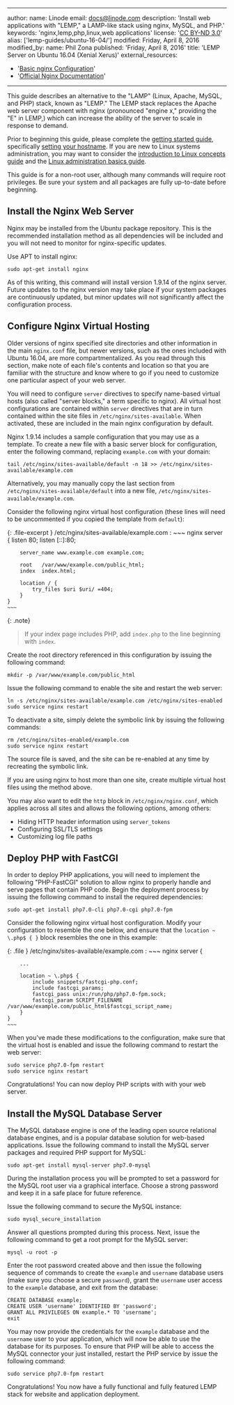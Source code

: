---
author:
  name: Linode
  email: docs@linode.com
description: 'Install web applications with "LEMP," a LAMP-like stack using nginx, MySQL, and PHP.'
keywords: 'nginx,lemp,php,linux,web applications'
license: '[CC BY-ND 3.0](http://creativecommons.org/licenses/by-nd/3.0/us/)'
alias: ['lemp-guides/ubuntu-16-04/']
modified: Friday, April 8, 2016
modified_by:
  name: Phil Zona
published: 'Friday, April 8, 2016'
title: 'LEMP Server on Ubuntu 16.04 (Xenial Xerus)'
external_resources:
 - '[Basic nginx Configuration](/docs/websites/nginx/basic-nginx-configuration)'
 - '[Official Nginx Documentation](http://nginx.org/en/docs/#introduction)'
 ---

This guide describes an alternative to the "LAMP" (Linux, Apache, MySQL, and PHP) stack, known as "LEMP." The LEMP stack replaces the Apache web server component with nginx (pronounced "engine x," providing the "E" in LEMP,) which can increase the ability of the server to scale in response to demand.

Prior to beginning this guide, please complete the [getting started guide](/docs/getting-started/), specifically [setting your hostname](/docs/getting-started#setting-the-hostname). If you are new to Linux systems administration, you may want to consider the [introduction to Linux concepts guide](/docs/tools-reference/introduction-to-linux-concepts) and the [Linux administration basics guide](/docs/using-linux/administration-basics).

This guide is for a non-root user, although many commands will require root privileges. Be sure your system and all packages are fully up-to-date before beginning.

## Install the Nginx Web Server

Nginx may be installed from the Ubuntu package repository. This is the recommended installation method as all dependencies will be included and you will not need to monitor for nginx-specific updates.

Use APT to install nginx:

    sudo apt-get install nginx

As of this writing, this command will install version 1.9.14 of the nginx server. Future updates to the nginx version may take place if your system packages are continuously updated, but minor updates will not significantly affect the configuration process.

## Configure Nginx Virtual Hosting

Older versions of nginx specified site directories and other information in the main `nginx.conf` file, but newer versions, such as the ones included with Ubuntu 16.04, are more compartmentalized. As you read through this section, make note of each file's contents and location so that you are familiar with the structure and know where to go if you need to customize one particular aspect of your web server. 

You will need to configure `server` directives to specify name-based virtual hosts (also called "server blocks," a term specific to nginx). All virtual host configurations are contained within `server` directives that are in turn contained within the site files in `/etc/nginx/sites-available`. When activated, these are included in the main nginx configuration by default.

Nginx 1.9.14 includes a sample configuration that you may use as a template. To create a new file with a basic server block for configuration, enter the following command, replacing `example.com` with your domain:

    tail /etc/nginx/sites-available/default -n 18 >> /etc/nginx/sites-available/example.com

Alternatively, you may manually copy the last section from `/etc/nginx/sites-available/default` into a new file, `/etc/nginx/sites-available/example.com`. 

Consider the following nginx virtual host configuration (these lines will need to be uncommented if you copied the template from `default`):

{: .file-excerpt }
/etc/nginx/sites-available/example.com
:   ~~~ nginx
    server {
        listen 80;
        listen [::]:80;

        server_name www.example.com example.com;

        root   /var/www/example.com/public_html;
        index  index.html;

        location / {
            try_files $uri $uri/ =404;
        }
    }
    ~~~

{: .note}
> If your index page includes PHP, add `index.php` to the line beginning with `index`. 

Create the root directory referenced in this configuration by issuing the following command:

    mkdir -p /var/www/example.com/public_html

Issue the following command to enable the site and restart the web server:

    ln -s /etc/nginx/sites-available/example.com /etc/nginx/sites-enabled
    sudo service nginx restart

To deactivate a site, simply delete the symbolic link by issuing the following commands:

    rm /etc/nginx/sites-enabled/example.com
    sudo service nginx restart

The source file is saved, and the site can be re-enabled at any time by recreating the symbolic link.

If you are using nginx to host more than one site, create multiple virtual host files using the method above.

You may also want to edit the `http` block in `/etc/nginx/nginx.conf`, which applies across all sites and allows the following options, among others:

-   Hiding HTTP header information using `server_tokens`
-   Configuring SSL/TLS settings
-   Customizing log file paths 

## Deploy PHP with FastCGI

In order to deploy PHP applications, you will need to implement the following "PHP-FastCGI" solution to allow nginx to properly handle and serve pages that contain PHP code. Begin the deployment process by issuing the following command to install the required dependencies:

    sudo apt-get install php7.0-cli php7.0-cgi php7.0-fpm

Consider the following nginx virtual host configuration. Modify your configuration to resemble the one below, and ensure that the `location ~ \.php$ { }` block resembles the one in this example:

{: .file }
/etc/nginx/sites-available/example.com
:   ~~~ nginx
    server {
    
        ...

        location ~ \.php$ {
            include snippets/fastcgi-php.conf;
            include fastcgi_params;
            fastcgi_pass unix:/run/php/php7.0-fpm.sock;
            fastcgi_param SCRIPT_FILENAME /var/www/example.com/public_html$fastcgi_script_name;
        }
    }    
    ~~~

When you've made these modifications to the configuration, make sure that the virtual host is enabled and issue the following command to restart the web server:

    sudo service php7.0-fpm restart
    sudo service nginx restart

Congratulations! You can now deploy PHP scripts with with your web server.

## Install the MySQL Database Server

The MySQL database engine is one of the leading open source relational database engines, and is a popular database solution for web-based applications. Issue the following command to install the MySQL server packages and required PHP support for MySQL:

    sudo apt-get install mysql-server php7.0-mysql

During the installation process you will be prompted to set a password for the MySQL root user via a graphical interface. Choose a strong password and keep it in a safe place for future reference.

<!-- [![Setting the MySQL root password in Ubuntu 10.04 Lucid.](/docs/assets/1129-66-lucid-01-mysql-root-password.png)](/docs/assets/1129-66-lucid-01-mysql-root-password.png)

Commenting this section out - the screenshot is outdated and needs to be either removed or updated. MySQL is version 5.7 now and has a different interface. -->

Issue the following command to secure the MySQL instance:

    sudo mysql_secure_installation

Answer all questions prompted during this process. Next, issue the following command to get a root prompt for the MySQL server:

    mysql -u root -p

Enter the root password created above and then issue the following sequence of commands to create the `example` and `username` database users (make sure you choose a secure `password`), grant the `username` user access to the `example` database, and exit from the database:

    CREATE DATABASE example;
    CREATE USER 'username' IDENTIFIED BY 'password';
    GRANT ALL PRIVILEGES ON example.* TO 'username';
    exit

You may now provide the credentials for the `example` database and the `username` user to your application, which will now be able to use the database for its purposes. To ensure that PHP will be able to access the MySQL connector your just installed, restart the PHP service by issue the following command:

    sudo service php7.0-fpm restart

Congratulations! You now have a fully functional and fully featured LEMP stack for website and application deployment.
